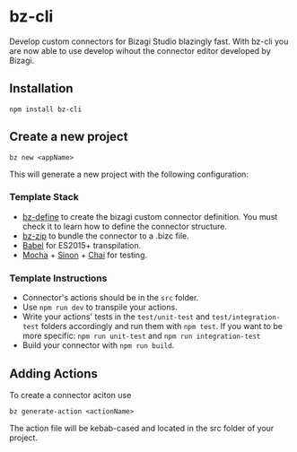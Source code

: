 # bz-cli
Develop custom connectors for Bizagi Studio blazingly fast. With bz-cli you are now able to use develop wihout the connector editor developed by Bizagi.

## Installation
~~~
npm install bz-cli
~~~

## Create a new project
~~~~
bz new <appName>
~~~~
This will generate a new project with the following configuration:
### Template Stack
* [bz-define](https://www.npmjs.com/package/bz-define) to create the bizagi custom connector definition. You must check it to learn how to define the connector structure.
* [bz-zip](https://www.npmjs.com/package/bz-zip) to bundle the connector to a .bizc file.
* [Babel](https://babeljs.io/) for ES2015+ transpilation.
* [Mocha](https://mochajs.org/) + [Sinon](http://sinonjs.org/) + [Chai](http://chaijs.com/) for testing.

### Template Instructions
* Connector's actions should be in the `src` folder.
* Use `npm run dev` to transpile your actions.
* Write your actions' tests in the `test/unit-test` and `test/integration-test` folders accordingly and run them with `npm test`. If you want to be more specific: `npm run unit-test` and `npm run integration-test`
* Build your connector with `npm run build`.

## Adding Actions
To create a connector aciton use
~~~
bz generate-action <actionName>
~~~
The action file will be kebab-cased and located in the src folder of your project.
